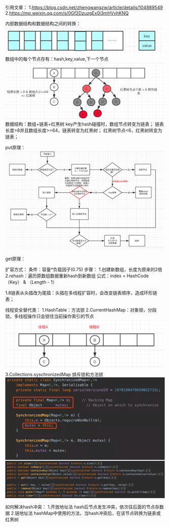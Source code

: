引用文章： 1.https://blog.csdn.net/zhengwangzw/article/details/104889549
2.https://mp.weixin.qq.com/s/0Gf2DzuzgEx0i3mHVvhKNQ

内部数据结构和数据结构之间的转换：
![img_1.png](img_1.png)
数组中的每个节点存有：hash,key,value,下一个节点
![img.png](img.png)
数据结构：数组+链表+红黑树 key产生hash碰撞时，数组节点转变为链表； 链表长度>8并且数组长度>=64，链表转变为红黑树； 红黑树节点<6，红黑树转变为链表；

put原理：
![img_2.png](img_2.png)

get原理：

扩容方式： 条件：容量*负载因子(0.75)
步骤： 1.创建新数组，长度为原来的2倍 2.rehash：遍历原数组数据重新hash到新数组 公式：index = HashCode（Key） & （Length - 1）

1.8链表从头插改为尾插：头插在多线程扩容时，会改变链表顺序，造成环形链表；

线程安全替代类： 1.HashTable：方法锁 2.CurrentHashMap：对象锁，分段锁，多线程操作只会锁住当前操作索引的节点
![img_3.png](img_3.png)
3.Collections.syschronizedMap 排斥锁和方法锁
![img_4.png](img_4.png)
![img_5.png](img_5.png)

如何解决hash冲突： 1.开放地址法 hash后节点发生冲突，依次往后面的节点存数据 2.链地址法 hashMap中使用的方法，当hash冲突后，在该节点转换为链表或红黑树


